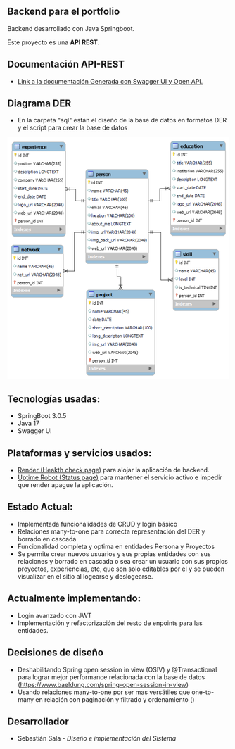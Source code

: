 ## Backend para el portfolio

Backend desarrollado con Java Springboot.

Este proyecto es una <b>API REST</b>.

## Documentación <b>API-REST</b>

* <a href="https://portfolio-backend-ss.onrender.com/swagger-ui" target="_blank">Link a la documentación Generada con Swagger UI y Open API.</a>

## Diagrama DER

* En la carpeta "sql" están el diseño de la base de datos en formatos DER y el script para crear la base de datos

![ScreenShot](sql/DER_portfolio_DB.png)

## Tecnologías usadas:

* SpringBoot 3.0.5
* Java 17
* Swagger UI

## Plataformas y servicios usados:

* <a href="https://portfolio-backend-ss.onrender.com" target="_blank">Render (Heakth check page)</a> para alojar la aplicación de backend.
* <a href="https://stats.uptimerobot.com/XBxDGu4LpO" target="_blank">Uptime Robot (Status page)</a> para mantener el servicio activo  e impedir que render apague la aplicación.


## Estado Actual:

* Implementada funcionalidades de CRUD y login básico
* Relaciones many-to-one para correcta representación del DER y borrado en cascada
* Funcionalidad completa y optima en entidades Persona y Proyectos
* Se permite crear nuevos usuarios y sus propias entidades con sus relaciones y borrado en cascada o sea crear un usuario con sus propios proyectos, experiencias, etc, que son solo editables por el y se pueden visualizar en el sitio al logearse y deslogearse.

## Actualmente implementando:
* Login avanzado con JWT
* Implementación y refactorización del resto de enpoints para las entidades.

## Decisiones de diseño

* Deshabilitando Spring open session in view (OSIV) y @Transactional para lograr mejor performance relacionada con la base de datos (https://www.baeldung.com/spring-open-session-in-view)
* Usando relaciones many-to-one por ser mas versátiles que one-to-many en relación con paginación y filtrado y ordenamiento ()

## Desarrollador
* Sebastián Sala - *Diseño e implementación del Sistema*